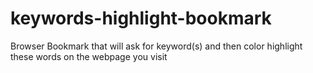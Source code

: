 # keywords-highlight-bookmark
Browser Bookmark that will ask for keyword(s) and then color highlight these words on the webpage you visit
